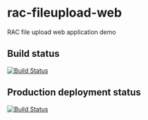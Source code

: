 # rac-fileupload-web
RAC file upload web application demo
## Build status
[![Build Status](https://dev.azure.com/JB02/RigaAzureCloud/_apis/build/status/janisBerz.rac-fileupload-web?branchName=master&stageName=Build)](https://dev.azure.com/JB02/RigaAzureCloud/_build/latest?definitionId=16&branchName=master)

## Production deployment status
[![Build Status](https://dev.azure.com/JB02/RigaAzureCloud/_apis/build/status/janisBerz.rac-fileupload-web?branchName=master&stageName=Deployment_Prod&jobName=Prod)](https://dev.azure.com/JB02/RigaAzureCloud/_build/latest?definitionId=16&branchName=master)
